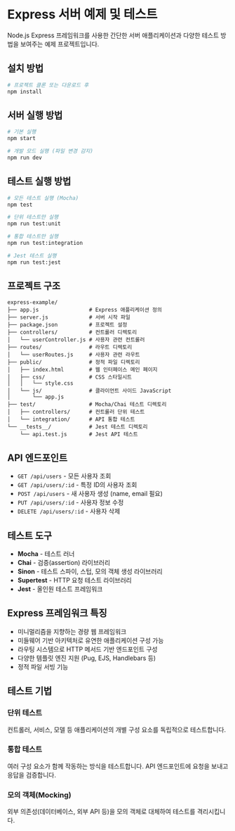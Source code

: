 # Express 서버 예제 및 테스트

Node.js Express 프레임워크를 사용한 간단한 서버 애플리케이션과 다양한 테스트 방법을 보여주는 예제 프로젝트입니다.

## 설치 방법

```bash
# 프로젝트 클론 또는 다운로드 후
npm install
```

## 서버 실행 방법

```bash
# 기본 실행
npm start

# 개발 모드 실행 (파일 변경 감지)
npm run dev
```

## 테스트 실행 방법

```bash
# 모든 테스트 실행 (Mocha)
npm test

# 단위 테스트만 실행
npm run test:unit

# 통합 테스트만 실행
npm run test:integration

# Jest 테스트 실행
npm run test:jest
```

## 프로젝트 구조

```
express-example/
├── app.js                # Express 애플리케이션 정의
├── server.js             # 서버 시작 파일
├── package.json          # 프로젝트 설정
├── controllers/          # 컨트롤러 디렉토리
│   └── userController.js # 사용자 관련 컨트롤러
├── routes/               # 라우트 디렉토리
│   └── userRoutes.js     # 사용자 관련 라우트
├── public/               # 정적 파일 디렉토리
│   ├── index.html        # 웹 인터페이스 메인 페이지
│   ├── css/              # CSS 스타일시트
│   │   └── style.css
│   └── js/               # 클라이언트 사이드 JavaScript
│       └── app.js
├── test/                 # Mocha/Chai 테스트 디렉토리
│   ├── controllers/      # 컨트롤러 단위 테스트
│   └── integration/      # API 통합 테스트
└── __tests__/            # Jest 테스트 디렉토리
    └── api.test.js       # Jest API 테스트
```

## API 엔드포인트

* `GET /api/users` - 모든 사용자 조회
* `GET /api/users/:id` - 특정 ID의 사용자 조회
* `POST /api/users` - 새 사용자 생성 (name, email 필요)
* `PUT /api/users/:id` - 사용자 정보 수정
* `DELETE /api/users/:id` - 사용자 삭제

## 테스트 도구

* **Mocha** - 테스트 러너
* **Chai** - 검증(assertion) 라이브러리
* **Sinon** - 테스트 스파이, 스텁, 모의 객체 생성 라이브러리
* **Supertest** - HTTP 요청 테스트 라이브러리
* **Jest** - 올인원 테스트 프레임워크

## Express 프레임워크 특징

* 미니멀리즘을 지향하는 경량 웹 프레임워크
* 미들웨어 기반 아키텍처로 유연한 애플리케이션 구성 가능
* 라우팅 시스템으로 HTTP 메서드 기반 엔드포인트 구성
* 다양한 템플릿 엔진 지원 (Pug, EJS, Handlebars 등)
* 정적 파일 서빙 기능

## 테스트 기법

### 단위 테스트
컨트롤러, 서비스, 모델 등 애플리케이션의 개별 구성 요소를 독립적으로 테스트합니다.

### 통합 테스트
여러 구성 요소가 함께 작동하는 방식을 테스트합니다. API 엔드포인트에 요청을 보내고 응답을 검증합니다.

### 모의 객체(Mocking)
외부 의존성(데이터베이스, 외부 API 등)을 모의 객체로 대체하여 테스트를 격리시킵니다.
